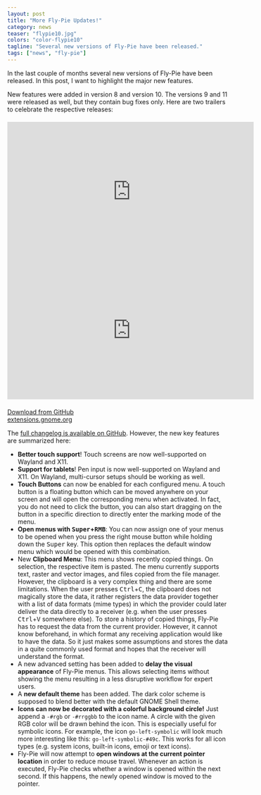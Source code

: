 ```yaml
---
layout: post
title: "More Fly-Pie Updates!"
category: news
teaser: "flypie10.jpg"
colors: "color-flypie10"
tagline: "Several new versions of Fly-Pie have been released."
tags: ["news", "fly-pie"]
---
```


In the last couple of months several new versions of Fly-Pie have been released.
In this post, I want to highlight the major new features.

<!--more-->

New features were added in version 8 and version 10. The versions 9 and 11 were released as well, but they contain bug fixes only.
Here are two trailers to celebrate the respective releases:

<div class="row" style="margin-top:20px">
<div class="col m6 s12">
<div class="responsive-video-169 z-depth-2 rounded">
<iframe width="560" height="315" src="https://www.youtube.com/embed/j9t7hfkE_5w" frameborder="0" allow="accelerometer; autoplay; encrypted-media; gyroscope; picture-in-picture" allowfullscreen></iframe>
</div>
</div>
<div class="col m6 s12">
<div class="responsive-video-169 z-depth-2 rounded">
<iframe width="560" height="315" src="https://www.youtube.com/embed/BGXtckqhEIk" frameborder="0" allow="accelerometer; autoplay; encrypted-media; gyroscope; picture-in-picture" allowfullscreen></iframe>
</div>
</div>
</div>

<div class="row" style="margin-top:20px">
<div class="col m6 s12">
<a href="https://github.com/Schneegans/Fly-Pie#b-downloading-a-stable-release" target="_blank" class="btn-large block waves-effect">Download from GitHub</a>
</div>
<div class="col m6 s12">
<a href="https://extensions.gnome.org/extension/3433/fly-pie/" target="_blank" class="btn-large block waves-effect">extensions.gnome.org</a>
</div>
</div>

The [full changelog is available on GitHub](https://github.com/Schneegans/Fly-Pie/blob/develop/docs/changelog.md).
However, the new key features are summarized here:

* **Better touch support**! Touch screens are now well-supported on Wayland and X11.
* **Support for tablets**! Pen input is now well-supported on Wayland and X11. On Wayland, multi-cursor setups should be working as well.
* **Touch Buttons** can now be enabled for each configured menu. A touch button is a floating button which can be moved anywhere on your screen and will open the corresponding menu when activated. In fact, you do not need to click the button, you can also start dragging on the button in a specific direction to directly enter the marking mode of the menu.
* **Open menus with <kbd>Super</kbd>+<kbd>RMB</kbd>**: You can now assign one of your menus to be opened when you press the right mouse button while holding down the <kbd>Super</kbd> key. This option then replaces the default window menu which would be opened with this combination.
* New **Clipboard Menu**: This menu shows recently copied things. On selection, the respective item is pasted. The menu currently supports text, raster and vector images, and files copied from the file manager. However, the clipboard is a very complex thing and there are some limitations. When the user presses <kbd>Ctrl</kbd>+<kbd>C</kbd>, the clipboard does not magically store the data, it rather registers the data provider together with a list of data formats (mime types) in which the provider could later deliver the data directly to a receiver (e.g. when the user presses <kbd>Ctrl</kbd>+<kbd>V</kbd> somewhere else). To store a history of copied things, Fly-Pie has to request the data from the current provider. However, it cannot know beforehand, in which format any receiving application would like to have the data. So it just makes some assumptions and stores the data in a quite commonly used format and hopes that the receiver will understand the format.
* A new advanced setting has been added to **delay the visual appearance** of Fly-Pie menus. This allows selecting items without showing the menu resulting in a less disruptive workflow for expert users.
* A **new default theme** has been added. The dark color scheme is supposed to blend better with the default GNOME Shell theme.
* **Icons can now be decorated with a colorful background circle!** Just append a `-#rgb` or `-#rrggbb` to the icon name. A circle with the given RGB color will be drawn behind the icon. This is especially useful for symbolic icons. For example, the icon `go-left-symbolic` will look much more interesting like this: `go-left-symbolic-#49c`. This works for all icon types (e.g. system icons, built-in icons, emoji or text icons).
* Fly-Pie will now attempt to **open windows at the current pointer location** in order to reduce mouse travel. Whenever an action is executed, Fly-Pie checks whether a window is opened within the next second. If this happens, the newly opened window is moved to the pointer.